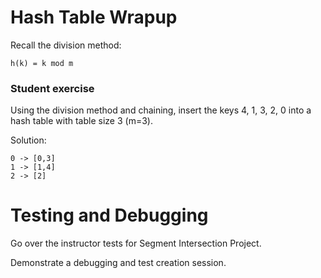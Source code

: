 # Hash Table Wrapup

Recall the division method:

    h(k) = k mod m

### Student exercise

Using the division method and chaining, insert the
keys 4, 1, 3, 2, 0 into a hash table with table size 3 (m=3).

Solution:

    0 -> [0,3]
    1 -> [1,4]
    2 -> [2]

# Testing and Debugging

Go over the instructor tests for Segment Intersection Project.

Demonstrate a debugging and test creation session.


